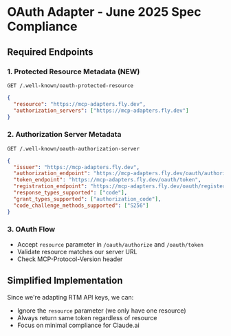 # OAuth Adapter - June 2025 Spec Compliance

## Required Endpoints

### 1. Protected Resource Metadata (NEW)
`GET /.well-known/oauth-protected-resource`
```json
{
  "resource": "https://mcp-adapters.fly.dev",
  "authorization_servers": ["https://mcp-adapters.fly.dev"]
}
```

### 2. Authorization Server Metadata  
`GET /.well-known/oauth-authorization-server`
```json
{
  "issuer": "https://mcp-adapters.fly.dev",
  "authorization_endpoint": "https://mcp-adapters.fly.dev/oauth/authorize",
  "token_endpoint": "https://mcp-adapters.fly.dev/oauth/token",
  "registration_endpoint": "https://mcp-adapters.fly.dev/oauth/register",
  "response_types_supported": ["code"],
  "grant_types_supported": ["authorization_code"],
  "code_challenge_methods_supported": ["S256"]
}
```

### 3. OAuth Flow
- Accept `resource` parameter in `/oauth/authorize` and `/oauth/token`
- Validate resource matches our server URL
- Check MCP-Protocol-Version header

## Simplified Implementation
Since we're adapting RTM API keys, we can:
- Ignore the `resource` parameter (we only have one resource)
- Always return same token regardless of resource
- Focus on minimal compliance for Claude.ai
